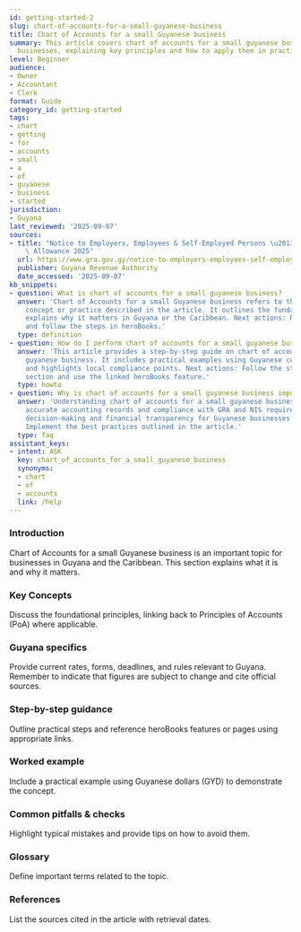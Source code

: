 ```yaml
---
id: getting-started-2
slug: chart-of-accounts-for-a-small-guyanese-business
title: Chart of Accounts for a small Guyanese business
summary: This article covers chart of accounts for a small guyanese business for Guyanese
  businesses, explaining key principles and how to apply them in practice.
level: Beginner
audience:
- Owner
- Accountant
- Clerk
format: Guide
category_id: getting-started
tags:
- chart
- getting
- for
- accounts
- small
- a
- of
- guyanese
- business
- started
jurisdiction:
- Guyana
last_reviewed: '2025-09-07'
sources:
- title: "Notice to Employers, Employees & Self-Employed Persons \u2013 Revised Personal\
    \ Allowance 2025"
  url: https://www.gra.gov.gy/notice-to-employers-employees-self-employed-persons-revised-personal-allowance-and-deductions-for-income-tax-2025-copy/
  publisher: Guyana Revenue Authority
  date_accessed: '2025-09-07'
kb_snippets:
- question: What is chart of accounts for a small guyanese business?
  answer: 'Chart of Accounts for a small Guyanese business refers to the accounting
    concept or practice described in the article. It outlines the fundamentals and
    explains why it matters in Guyana or the Caribbean. Next actions: Read this article
    and follow the steps in heroBooks.'
  type: definition
- question: How do I perform chart of accounts for a small guyanese business in heroBooks?
  answer: 'This article provides a step-by-step guide on chart of accounts for a small
    guyanese business. It includes practical examples using Guyanese currency (GYD)
    and highlights local compliance points. Next actions: Follow the step-by-step
    section and use the linked heroBooks feature.'
  type: howto
- question: Why is chart of accounts for a small guyanese business important?
  answer: 'Understanding chart of accounts for a small guyanese business helps ensure
    accurate accounting records and compliance with GRA and NIS requirements. It improves
    decision-making and financial transparency for Guyanese businesses. Next actions:
    Implement the best practices outlined in the article.'
  type: faq
assistant_keys:
- intent: ASK
  key: chart_of_accounts_for_a_small_guyanese_business
  synonyms:
  - chart
  - of
  - accounts
  link: /help
---
```


### Introduction
Chart of Accounts for a small Guyanese business is an important topic for businesses in Guyana and the Caribbean. This section explains what it is and why it matters.

### Key Concepts
Discuss the foundational principles, linking back to Principles of Accounts (PoA) where applicable.

### Guyana specifics
Provide current rates, forms, deadlines, and rules relevant to Guyana. Remember to indicate that figures are subject to change and cite official sources.

### Step-by-step guidance
Outline practical steps and reference heroBooks features or pages using appropriate links.

### Worked example
Include a practical example using Guyanese dollars (GYD) to demonstrate the concept.

### Common pitfalls & checks
Highlight typical mistakes and provide tips on how to avoid them.

### Glossary
Define important terms related to the topic.

### References
List the sources cited in the article with retrieval dates.